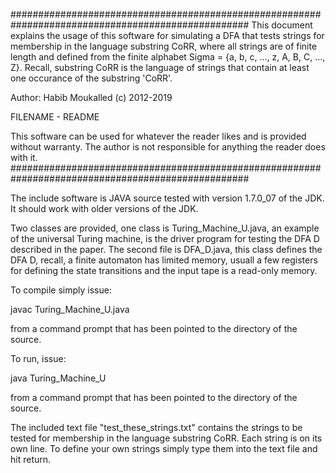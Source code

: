 ###################################################################################################
This document explains the usage of this software for simulating a DFA that tests
strings for membership in the language substring CoRR, where all strings are of finite
length and defined from the finite alphabet Sigma = {a, b, c, ..., z, A, B, C, ..., Z}.
Recall, substring CoRR is the language of strings that contain at least one occurance
of the substring 'CoRR'.

Author: Habib Moukalled (c) 2012-2019

FILENAME - README

This software can be used for whatever the reader likes and is provided without
warranty. The author is not responsible for anything the reader does with it.
###################################################################################################


The include software is JAVA source tested with version 1.7.0_07 of the JDK. It should work with
older versions of the JDK.

Two classes are provided, one class is Turing_Machine_U.java, an example of the universal Turing machine, is the driver program for testing the DFA D described in the paper. The second file is DFA_D.java, this class defines the DFA D, recall, a finite automaton has limited memory, usuall a few registers for defining the state transitions and the input tape is a read-only memory.

To compile simply issue:

javac Turing_Machine_U.java

from a command prompt that has been pointed to the directory of the source.

To run, issue:

java Turing_Machine_U

from a command prompt that has been pointed to the directory of the source.

The included text file "test_these_strings.txt" contains the strings to be tested for membership in the language substring CoRR. Each string is on its own line. To define your own strings simply type them into the text file and hit return.
